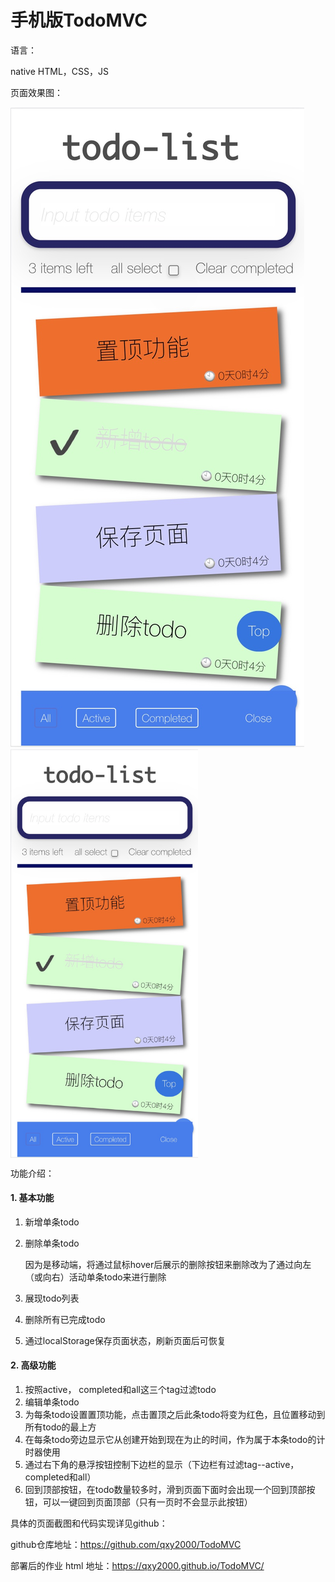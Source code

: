# 手机版TodoMVC
语言：

native HTML，CSS，JS

页面效果图：

![total page](https://github.com/qxy2000/TodoMVC/blob/main/img/total.jpg)
<img src="https://github.com/qxy2000/TodoMVC/blob/main/img/total.jpg" width = "300" alt="" align=center />

功能介绍：

#### 1. 基本功能

1. 新增单条todo

2. 删除单条todo

   因为是移动端，将通过鼠标hover后展示的删除按钮来删除改为了通过向左（或向右）活动单条todo来进行删除

3. 展现todo列表

4. 删除所有已完成todo

5. 通过localStorage保存页面状态，刷新页面后可恢复

#### 2. 高级功能

1. 按照active， completed和all这三个tag过滤todo
2. 编辑单条todo
3. 为每条todo设置置顶功能，点击置顶之后此条todo将变为红色，且位置移动到所有todo的最上方
4. 在每条todo旁边显示它从创建开始到现在为止的时间，作为属于本条todo的计时器使用
5. 通过右下角的悬浮按钮控制下边栏的显示（下边栏有过滤tag--active， completed和all）
6. 回到顶部按钮，在todo数量较多时，滑到页面下面时会出现一个回到顶部按钮，可以一键回到页面顶部（只有一页时不会显示此按钮）

具体的页面截图和代码实现详见github：

github仓库地址：https://github.com/qxy2000/TodoMVC

部署后的作业 html 地址：https://qxy2000.github.io/TodoMVC/

